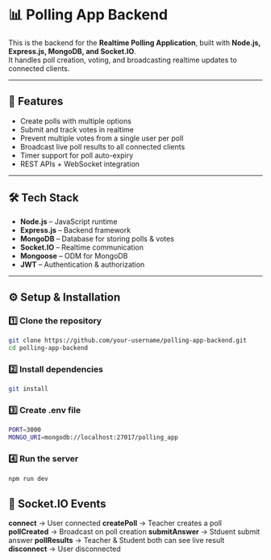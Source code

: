 # 📊 Polling App Backend

This is the backend for the **Realtime Polling Application**, built with **Node.js, Express.js, MongoDB, and Socket.IO**.  
It handles poll creation, voting, and broadcasting realtime updates to connected clients.

---

## 🚀 Features
- Create polls with multiple options
- Submit and track votes in realtime
- Prevent multiple votes from a single user per poll
- Broadcast live poll results to all connected clients
- Timer support for poll auto-expiry
- REST APIs + WebSocket integration

---

## 🛠️ Tech Stack
- **Node.js** – JavaScript runtime
- **Express.js** – Backend framework
- **MongoDB** – Database for storing polls & votes
- **Socket.IO** – Realtime communication
- **Mongoose** – ODM for MongoDB
- **JWT** – Authentication & authorization

---

## ⚙️ Setup & Installation

### 1️⃣ Clone the repository
```bash
git clone https://github.com/your-username/polling-app-backend.git
cd polling-app-backend
```

### 2️⃣ Install dependencies
```bash
git install
```

### 3️⃣ Create .env file
```bash
PORT=3000
MONGO_URI=mongodb://localhost:27017/polling_app
```

### 4️⃣ Run the server
```bash
npm run dev
```

## 🔌 Socket.IO Events

**connect** → User connected
**createPoll** → Teacher creates a poll
**pollCreated** → Broadcast on poll creation
**submitAnswer** → Stduent submit answer
**pollResults** → Teacher & Student both can see live result
**disconnect** → User disconnected

